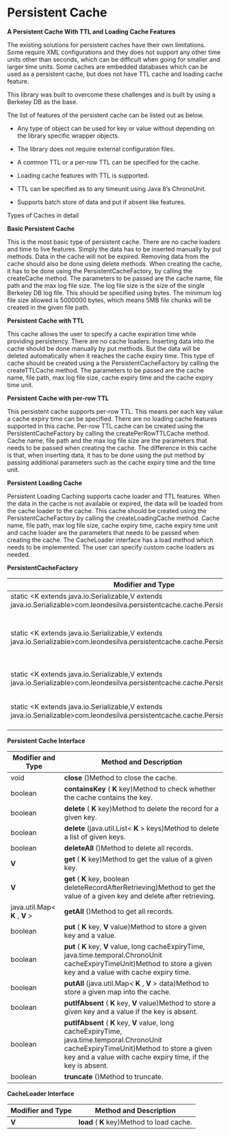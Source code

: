 # Persistent Cache


**A Persistent Cache With TTL and Loading Cache Features**


The existing solutions for persistent caches have their own limitations. 
Some require XML configurations and they does not support any other time units other than seconds, which can be difficult when going for smaller and larger time units. 
Some caches are embedded databases which can be used as a persistent cache, but does not have TTL cache and loading cache feature.

This library was built to overcome these challenges and is built by using a Berkeley DB as the base. 

The list of features of the persistent cache can be listed out as below.

- Any type of object can be used for key or value without depending on the library specific wrapper objects.

- The library does not require external configuration files.

- A common TTL or a per-row TTL can be specified for the cache.

- Loading cache features with TTL is supported.

- TTL can be specified as to any timeunit using Java 8’s ChronoUnit.

- Supports batch store of data and put if absent like features.


Types of Caches in detail

**Basic Persistent Cache**
	
This is the most basic type of persistent cache. There are no cache loaders and time to live features. Simply the data has to be inserted manually by put methods. Data in the cache will not be expired. Removing data from the cache should also be done using delete methods. When creating the cache, it has to be done using the PersistentCacheFactory, by calling the createCache method. The parameters to be passed are the cache name, file path and the max log file size. The log file size is the size of the single Berkeley DB log file. This should be specified using bytes. The minimum log file size allowed is 5000000 bytes, which means 5MB file chunks will be created in the given file path.


**Persistent Cache with TTL**

This cache allows the user to specify a cache expiration time while providing persistency. There are no cache loaders. Inserting data into the cache should be done manually by put methods. But the data will be deleted automatically when it reaches the cache expiry time. This type of cache should be created using a the PersistentCacheFactory by calling the createTTLCache method. The parameters to be passed are the cache name, file path, max log file size, cache expiry time and the cache expiry time unit. 


**Persistent Cache with per-row TTL**

This persistent cache supports per-row TTL. This means per each key value a cache expiry time can be specified. There are no loading cache features supported in this cache. Per-row TTL cache can be created using the PersistentCacheFactory by calling the createPerRowTTLCache method. Cache name, file path and the max log file size are the parameters that needs to be passed when creating the cache. The difference in this cache is that, when inserting data, it has to be done using the put method by passing additional parameters such as the cache expiry time and the time unit. 


**Persistent Loading Cache**

Persistent Loading Caching supports cache loader and TTL features. When the data in the cache is not available or expired, the data will be loaded from the cache loader to the cache. This cache should be created using the PersistentCacheFactory by calling the createLoadingCache method. Cache name, file path, max log file size, cache expiry time, cache expiry time unit and cache loader are the parameters that needs to be passed when creating the cache. The CacheLoader interface has a load method which needs to be implemented. The user can specify custom cache loaders as needed.

**PersistentCacheFactory**

|**Modifier and Type** | **Method and Description**|
|----------------------|---------------------------|
| static <K extends java.io.Serializable,V extends java.io.Serializable>com.leondesilva.persistentcache.cache.PersistentCache<K,V> | **createCache** (java.lang.String dbName, java.lang.String dbFilePath, long maxLogFileSize)Creates an instance of the PersistentCache |
| static <K extends java.io.Serializable,V extends java.io.Serializable>com.leondesilva.persistentcache.cache.PersistentCache<K,V> | **createLoadingCache** (java.lang.String dbName, java.lang.String dbFilePath, long maxLogFileSize, long cacheExpiryTime, java.time.temporal.ChronoUnit cacheExpiryTimeUnit, com.leondesilva.persistentcache.cache.loaders.CacheLoader<K,V> cacheLoader)Creates an instance of the Persistent loading cache with TTL |
| static <K extends java.io.Serializable,V extends java.io.Serializable>com.leondesilva.persistentcache.cache.PersistentCache<K,V> | **createPerRowTTLCache** (java.lang.String dbName, java.lang.String dbFilePath, long maxLogFileSize)Creates an instance of the PersistentCache with per row TTL |
| static <K extends java.io.Serializable,V extends java.io.Serializable>com.leondesilva.persistentcache.cache.PersistentCache<K,V> | **createTTLCache** (java.lang.String dbName, java.lang.String dbFilePath, long maxLogFileSize, long cacheExpiryTime, java.time.temporal.ChronoUnit cacheExpiryTimeUnit)Creates an instance of the PersistentCache with TTL |


**Persistent Cache Interface**

| **Modifier and Type** | **Method and Description** |
| ----------------------|----------------------------|
| void | **close** ()Method to close the cache. |
| boolean | **containsKey** ( **K** key)Method to check whether the cache contains the key. |
| boolean | **delete** ( **K** key)Method to delete the record for a given key. |
| boolean | **delete** (java.util.List< **K** > keys)Method to delete a list of given keys. |
| boolean | **deleteAll** ()Method to delete all records. |
| **V** | **get** ( **K** key)Method to get the value of a given key. |
| **V** | **get** ( **K** key, boolean deleteRecordAfterRetrieving)Method to get the value of a given key and delete after retrieving. |
| java.util.Map< **K** , **V** > | **getAll** ()Method to get all records. |
| boolean | **put** ( **K** key, **V** value)Method to store a given key and a value. |
| boolean | **put** ( **K** key, **V** value, long cacheExpiryTime, java.time.temporal.ChronoUnit cacheExpiryTimeUnit)Method to store a given key and a value with cache expiry time. |
| boolean | **putAll** (java.util.Map< **K** , **V** > data)Method to store a given map into the cache. |
| boolean | **putIfAbsent** ( **K** key, **V** value)Method to store a given key and a value if the key is absent. |
| boolean | **putIfAbsent** ( **K** key, **V** value, long cacheExpiryTime, java.time.temporal.ChronoUnit cacheExpiryTimeUnit)Method to store a given key and a value with cache expiry time, if the key is absent. |
| boolean | **truncate** ()Method to truncate. |


**CacheLoader Interface**

| **Modifier and Type** | **Method and Description** |
|-----------------------|----------------------------|
| **V** | **load** ( **K** key)Method to load cache. |